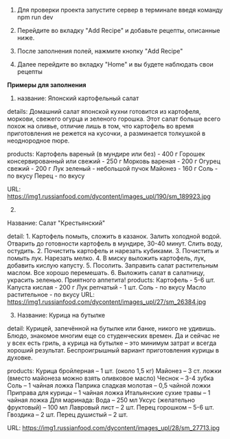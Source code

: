 1) Для проверки проекта запустите сервер в терминале введя команду 
npm run dev

2) Перейдите во вкладку "Add Recipe" и добавьте рецепты, описанные ниже.

3) После заполнения полей, нажмите кнопку "Add Recipe"

4) Далее перейдите во вкладку "Home" и вы будете наблюдать свои рецепты


**Примеры для заполнения**
1) название: Японский картофельный салат

details: Домашний салат японской кухни готовится из картофеля, моркови, свежего огурца и зеленого горошка. Этот салат больше всего похож на оливье, отличие лишь в том, что картофель во время приготовления не режется на кусочки, а разминается толкушкой в неоднородное пюре.

products:
   Картофель вареный (в мундире или без) - 400 г
   Горошек консервированный или свежий - 250 г
   Морковь вареная - 200 г
   Огурец свежий - 200 г
   Лук зеленый - небольшой пучок
   Майонез - 160 г
   Соль - по вкусу
   Перец - по вкусу

URL: https://img1.russianfood.com/dycontent/images_upl/190/sm_189923.jpg

2)
Название: Салат "Крестьянский"

detail: 1. Картофель помыть, сложить в казанок. Залить холодной водой. Отварить до готовности картофель в мундире, 30-40 минут. Слить воду, остудить.
  2. Почистить картофель и нарезать кубиками.
  3. Почистить и помыть лук. Нарезать мелко.
  4. В миску выложить картофель, лук, добавить кислую капусту.
  5. Посолить. Заправить салат растительным маслом. Все хорошо перемешать.
  6. Выложить салат в салатницу, украсить зеленью.
  Приятного аппетита!
products: Картофель - 5-6 шт.
  Капуста кислая - 200 г
  Лук репчатый - 1 шт.
  Соль - по вкусу
  Масло растительное - по вкусу
URL: https://img1.russianfood.com/dycontent/images_upl/27/sm_26384.jpg

3) Название: Курица на бутылке

detail: Курицей, запечённой на бутылке или банке, никого не удивишь. Блюдо, знакомое многим еще со студенческих времен. Да и сейчас не у всех есть гриль, а курица на бутылке – это минимум затрат и всегда хороший результат. Беспроигрышный вариант приготовления курицы в духовке.

products: Курица бройлерная – 1 шт. (около 1,5 кг)
Майонез – 3 ст. ложки
(вместо майонеза можно взять оливковое масло)
Чеснок – 3-4 зубка
Соль – 1 чайная ложка
Паприка сладкая молотая – 0,5 чайной ложки
Приправа для курицы – 1 чайная ложка
Итальянские сухие травы – 1 чайная ложка
Для маринада:
Вода – 250 мл
Уксус (желательно фруктовый) – 100 мл
Лавровый лист – 2 шт.
Перец горошком – 5-6 шт.
Гвоздика – 2 шт.
Перец душистый – 2 шт.

URL: https://img1.russianfood.com/dycontent/images_upl/28/sm_27713.jpg
